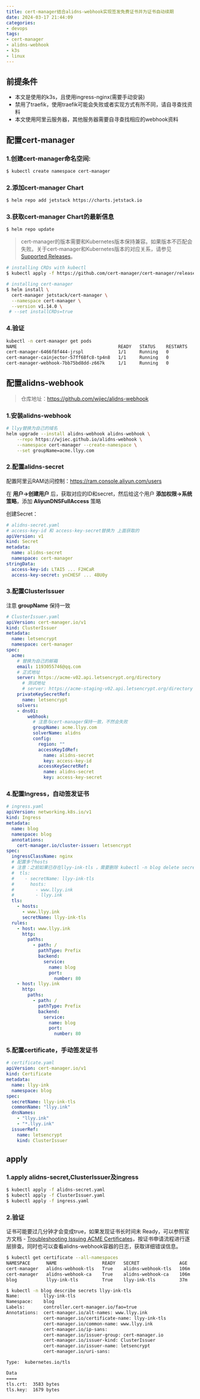 ```yaml
---
title: cert-manager结合alidns-webhook实现签发免费证书并为证书自动续期
date: 2024-03-17 21:44:09
categories:
- devops
tags:
- cert-manager
- alidns-webhook
- k3s
- linux
---
```


## 前提条件

- 本文是使用的k3s，且使用ingress-nginx(需要手动安装)
- 禁用了traefik，使用traefik可能会失败或者实现方式有所不同，请自寻查找资料
- 本文使用阿里云服务器，其他服务器需要自寻查找相应的webhook资料

## 配置cert-manager

### 1.创建cert-manager命名空间:

~~~bash
$ kubectl create namespace cert-manager
~~~

### 2.添加cert-manager Chart

~~~bash
$ helm repo add jetstack https://charts.jetstack.io
~~~

### 3.获取cert-manager Chart的最新信息

~~~bash
$ helm repo update
~~~

> cert-manager的版本需要和Kubernetes版本保持兼容。如果版本不匹配会失败。关于cert-manager和Kubernetes版本的对应关系，请参见[Supported Releases](https://cert-manager.io/docs/releases/)。

~~~bash
# installing CRDs with kubectl
$ kubectl apply -f https://github.com/cert-manager/cert-manager/releases/download/v1.14.4/cert-manager.crds.yaml

# installing cert-manager
$ helm install \
  cert-manager jetstack/cert-manager \
  --namespace cert-manager \
  --version v1.14.0 \
 # --set installCRDs=true
~~~

### 4.验证

~~~bash
kubectl -n cert-manager get pods
NAME                                      READY   STATUS    RESTARTS   AGE
cert-manager-6466f8f444-jrspl             1/1     Running   0          3m53s
cert-manager-cainjector-57ff68fc8-tp4n8   1/1     Running   0          3m53s
cert-manager-webhook-7bb75bd8dd-z667k     1/1     Running   0          3m53s
~~~

## 配置alidns-webhook

> 仓库地址：https://github.com/wjiec/alidns-webhook

### 1.安装alidns-webhook

~~~bash
# llyy替换为自己的域名
helm upgrade --install alidns-webhook alidns-webhook \
    --repo https://wjiec.github.io/alidns-webhook \
    --namespace cert-manager --create-namespace \
    --set groupName=acme.llyy.com
~~~

### 2.配置alidns-secret

配置阿里云RAM访问控制：https://ram.console.aliyun.com/users

在 **用户->创建用户** 后，获取对应的ID和secret，然后给这个用户 **添加权限->系统策略**，添加 **AliyunDNSFullAccess** 策略

创建Secret：

~~~yaml
# alidns-secret.yaml
# access-key-id 和 access-key-secret替换为 上面获取的
apiVersion: v1
kind: Secret
metadata:
  name: alidns-secret
  namespace: cert-manager
stringData:
  access-key-id: LTAI5 ... F2HCaR
  access-key-secret: ynCHESF ... 4BU0y
~~~

### 3.配置ClusterIssuer

注意 **groupName** 保持一致

~~~yaml
# ClusterIssuer.yaml
apiVersion: cert-manager.io/v1
kind: ClusterIssuer
metadata:
  name: letsencrypt
  namespace: cert-manager
spec:
  acme:
    # 替换为自己的邮箱
    email: 1193055746@qq.com
    # 正式地址
    server: https://acme-v02.api.letsencrypt.org/directory
      # 测试地址
      # server: https://acme-staging-v02.api.letsencrypt.org/directory
    privateKeySecretRef:
      name: letsencrypt
    solvers:
    - dns01:
        webhook:
          # 注意与cert-manager保持一致，不然会失败
          groupName: acme.llyy.com
          solverName: alidns
          config:
            region: ""
            accessKeyIdRef:
              name: alidns-secret
              key: access-key-id
            accessKeySecretRef:
              name: alidns-secret
              key: access-key-secret
~~~

### 4.配置Ingress，自动签发证书

~~~yaml
# ingress.yaml
apiVersion: networking.k8s.io/v1
kind: Ingress
metadata:
  name: blog
  namespace: blog
  annotations:
    cert-manager.io/cluster-issuer: letsencrypt
spec:
  ingressClassName: nginx
  # 配置多个hosts 
  # 注意：之前如果已存在llyy-ink-tls ，需要删除 kubectl -n blog delete secrets llyy-ink-tls ，然后会自动重写生成新的
  #  tls:
  #    - secretName: llyy-ink-tls
  #      hosts:
  #        - www.llyy.ink
  #        - llyy.ink
  tls:
    - hosts:
      - www.llyy.ink
      secretName: llyy-ink-tls
  rules:
    - host: www.llyy.ink
      http:
        paths:
          - path: /
            pathType: Prefix
            backend:
              service:
                name: blog
                port:
                  number: 80
    - host: llyy.ink
      http:
        paths:
          - path: /
            pathType: Prefix
            backend:
              service:
                name: blog
                port:
                  number: 80
~~~

### 5.配置certificate，手动签发证书

~~~yaml
# certificate.yaml
apiVersion: cert-manager.io/v1
kind: Certificate
metadata:
  name: llyy-ink
  namespace: blog
spec:
  secretName: llyy-ink-tls
  commonName: "llyy.ink"
  dnsNames:
    - "llyy.ink"
    - "*.llyy.ink"
  issuerRef:
    name: letsencrypt
    kind: ClusterIssuer
~~~

## apply

### 1.apply alidns-secret,ClusterIssuer及ingress

~~~bash
$ kubectl apply -f alidns-secret.yaml
$ kubectl apply -f ClusterIssuer.yaml
$ kubectl apply -f ingress.yaml
~~~

### 2.验证

证书可能要过几分钟才会变成true，如果发现证书长时间未 Ready，可以参照官方文档 - [Troubleshooting Issuing ACME Certificates](https://cert-manager.io/docs/troubleshooting/acme/)，按证书申请流程进行逐层排查。同时也可以查看alidns-webhook容器的日志，获取详细错误信息。

~~~bash
$ kubectl get certificate --all-namespaces
NAMESPACE      NAME                 READY   SECRET               AGE
cert-manager   alidns-webhook-tls   True    alidns-webhook-tls   106m
cert-manager   alidns-webhook-ca    True    alidns-webhook-ca    106m
blog           llyy-ink-tls         True    llyy-ink-tls         37m

$ kubectl -n blog describe secrets llyy-ink-tls 
Name:         llyy-ink-tls
Namespace:    blog
Labels:       controller.cert-manager.io/fao=true
Annotations:  cert-manager.io/alt-names: www.llyy.ink
              cert-manager.io/certificate-name: llyy-ink-tls
              cert-manager.io/common-name: www.llyy.ink
              cert-manager.io/ip-sans: 
              cert-manager.io/issuer-group: cert-manager.io
              cert-manager.io/issuer-kind: ClusterIssuer
              cert-manager.io/issuer-name: letsencrypt
              cert-manager.io/uri-sans: 

Type:  kubernetes.io/tls

Data
====
tls.crt:  3583 bytes
tls.key:  1679 bytes
~~~
